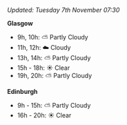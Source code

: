 *Updated: Tuesday 7th November 07:30*

**Glasgow**

* 9h, 10h: :partly_sunny: Partly Cloudy
* 11h, 12h: :cloud: Cloudy
* 13h, 14h: :partly_sunny: Partly Cloudy
* 15h - 18h: :sunny: Clear
* 19h, 20h: :partly_sunny: Partly Cloudy

**Edinburgh**

* 9h - 15h: :partly_sunny: Partly Cloudy
* 16h - 20h: :sunny: Clear
